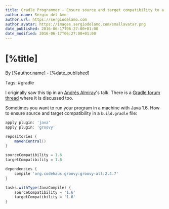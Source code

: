 ```yaml
---
title: Gradle Programmer - Ensure source and target compatibility to a specific version of Java
author.name: Sergio del Amo
author.url: https://sergiodelamo.com
author.avatar: https://images.sergiodelamo.com/smallavatar.png 
date_published: 2016-06-17T06:27:00+01:00
date_modified: 2016-06-17T06:27:00+01:00
---
```


# [%title]

By [%author.name] - [%date_published]

Tags: #gradle

I originally saw this tip in an [Andrés Almiray](https://twitter.com/aalmiray)'s talk. There is a [Gradle forum thread](https://discuss.gradle.org/t/enforcing-targetcompatibility-when-compiling-java-code-with-the-groovy-plugin/5065/1) where it is discussed too.

Sometimes you want to run your program in a machine with Java 1.6. How to ensure source and target compatibility in a `build.gradle` file:

```groovy
apply plugin: 'java'
apply plugin: 'groovy'

repositories {
    mavenCentral()
}

sourceCompatibility = 1.6
targetCompatibility = 1.6

dependencies {
    compile 'org.codehaus.groovy:groovy-all:2.4.7'
}

tasks.withType(JavaCompile) {
    sourceCompatibility = '1.6'
    targetCompatibility = '1.6'
}
```
